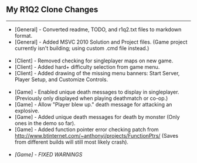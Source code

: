 ﻿My R1Q2 Clone Changes
--------------------
---
- [General] - Converted readme, TODO, and r1q2.txt files to markdown format.
- [General] - Added MSVC 2010 Solution and Project files. (Game project currently isn't building; using custom .cmd file instead.)
<br><br>
- [Client] - Removed checking for singleplayer maps on new game.
- [Client] - Added hard+ difficulty selection from game menu.
- [Client] - Added drawing of the missing menu banners: Start Server, Player Setup, and Customize Controls.
<br><br>
- [Game] - Enabled unique death messages to display in singleplayer. (Previously only displayed when playing deathmatch or co-op.)
- [Game] - Allow "Player blew up." death message for attacking an explosive.
- [Game] - Added unique death messages for death by monster (Only ones in the demo so far).
- [Game] - Added function pointer error checking patch from http://www.btinternet.com/~anthonyj/projects/FunctionPtrs/ (Saves from different builds will still most likely crash).
<br><br>
- *[Game] - FIXED WARNINGS*
